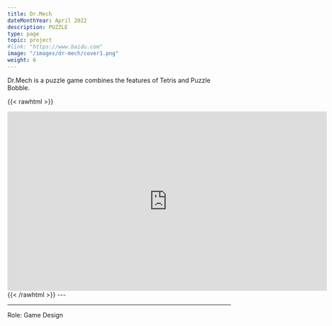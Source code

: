 ```yaml
---
title: Dr.Mech
dateMonthYear: April 2022
description: PUZZLE
type: page
topic: project
#link: "https://www.baidu.com"
image: "/images/dr-mech/cover1.png"
weight: 6
---
```


Dr.Mech is a puzzle game combines the features of Tetris and Puzzle Bobble. 

{{< rawhtml >}} 
<iframe width="720" height="405" src="https://www.youtube.com/embed/FxqkmKJIX3w" title="YouTube video player" frameborder="0" allow="accelerometer; autoplay; clipboard-write; encrypted-media; gyroscope; picture-in-picture; web-share" allowfullscreen></iframe>
{{< /rawhtml >}}  
---  

****
Role: Game Design

